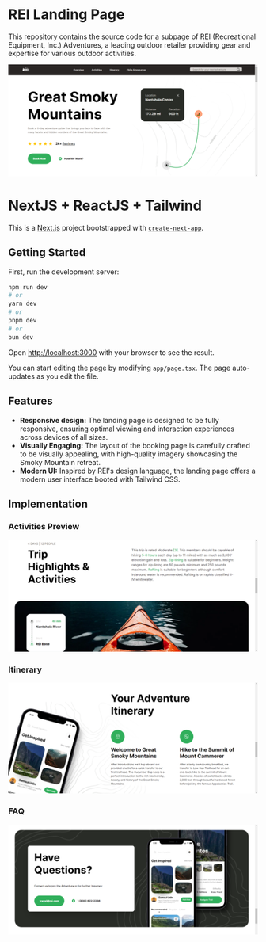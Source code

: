 # REI Landing Page

This repository contains the source code for a subpage of REI (Recreational Equipment, Inc.) Adventures, a leading outdoor retailer providing gear and expertise for various outdoor activities.

![REI Landing Page Preview](implementation/desktop_view/hero.png)

# NextJS + ReactJS + Tailwind

This is a [Next.js](https://nextjs.org/) project bootstrapped with [`create-next-app`](https://github.com/vercel/next.js/tree/canary/packages/create-next-app).

## Getting Started

First, run the development server:

```bash
npm run dev
# or
yarn dev
# or
pnpm dev
# or
bun dev
```

Open [http://localhost:3000](http://localhost:3000) with your browser to see the result.

You can start editing the page by modifying `app/page.tsx`. The page auto-updates as you edit the file.

## Features
- **Responsive design:** The landing page is designed to be fully responsive, ensuring optimal viewing and interaction experiences across devices of all sizes.
- **Visually Engaging:** The layout of the booking page is carefully crafted to be visually appealing, with high-quality imagery showcasing the Smoky Mountain retreat.
- **Modern UI:** Inspired by REI's design language, the landing page offers a modern user interface booted with Tailwind CSS.

## Implementation

### Activities Preview
![Activities Preview](implementation/desktop_view/activities.png)

### Itinerary
![Itinerary](implementation/desktop_view/itinerary.png)

### FAQ
![FAQ](implementation/desktop_view/faq.png)
